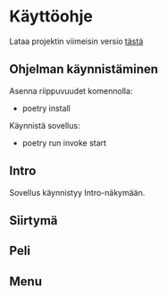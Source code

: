 # Käyttöohje

Lataa projektin viimeisin versio [tästä](https://github.com/theskelinen/ot-harjoitustyo/releases)

## Ohjelman käynnistäminen

Asenna riippuvuudet komennolla:

- poetry install

Käynnistä sovellus:

- poetry run invoke start

## Intro

Sovellus käynnistyy Intro-näkymään.


## Siirtymä


 ## Peli
 

## Menu


